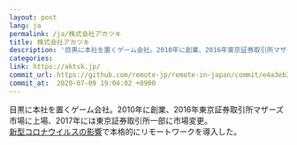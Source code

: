 ```yaml
---
layout: post
lang: ja
permalink: /ja/株式会社アカツキ
title: 株式会社アカツキ
description: '目黒に本社を置くゲーム会社。2010年に創業、2016年東京証券取引所マザーズ市場に上場、2017年には東京証券取引所一部に市場変更。 新型コロナウイルスの影響で本格的にリモートワークを導入した。'
categories: 
link: https://aktsk.jp/
commit_url: https://github.com/remote-jp/remote-in-japan/commit/e4a3eb3d1dba2692c8f3229aeb5eb07d1087d4d2
commit_at:  2020-07-09 19:04:02 +0900
---
```


<p>目黒に本社を置くゲーム会社。2010年に創業、2016年東京証券取引所マザーズ市場に上場、2017年には東京証券取引所一部に市場変更。<br /><a href="https://aktsk.jp/press/23893/">新型コロナウイルスの影響</a>で本格的にリモートワークを導入した。</p>
